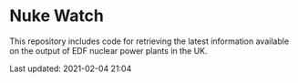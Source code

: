 # Nuke Watch

This repository includes code for retrieving the latest information available on the output of EDF nuclear power plants in the UK.

Last updated: 2021-02-04 21:04